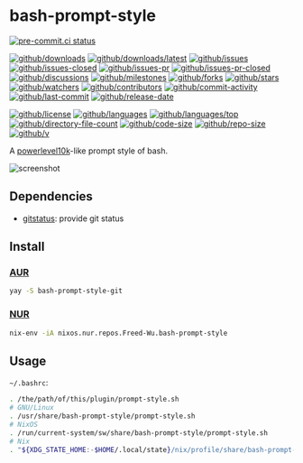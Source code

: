 # bash-prompt-style

[![pre-commit.ci status](https://results.pre-commit.ci/badge/github/Freed-Wu/bash-prompt-style/main.svg)](https://results.pre-commit.ci/latest/github/Freed-Wu/bash-prompt-style/main)

[![github/downloads](https://shields.io/github/downloads/Freed-Wu/bash-prompt-style/total)](https://github.com/Freed-Wu/bash-prompt-style/releases)
[![github/downloads/latest](https://shields.io/github/downloads/Freed-Wu/bash-prompt-style/latest/total)](https://github.com/Freed-Wu/bash-prompt-style/releases/latest)
[![github/issues](https://shields.io/github/issues/Freed-Wu/bash-prompt-style)](https://github.com/Freed-Wu/bash-prompt-style/issues)
[![github/issues-closed](https://shields.io/github/issues-closed/Freed-Wu/bash-prompt-style)](https://github.com/Freed-Wu/bash-prompt-style/issues?q=is%3Aissue+is%3Aclosed)
[![github/issues-pr](https://shields.io/github/issues-pr/Freed-Wu/bash-prompt-style)](https://github.com/Freed-Wu/bash-prompt-style/pulls)
[![github/issues-pr-closed](https://shields.io/github/issues-pr-closed/Freed-Wu/bash-prompt-style)](https://github.com/Freed-Wu/bash-prompt-style/pulls?q=is%3Apr+is%3Aclosed)
[![github/discussions](https://shields.io/github/discussions/Freed-Wu/bash-prompt-style)](https://github.com/Freed-Wu/bash-prompt-style/discussions)
[![github/milestones](https://shields.io/github/milestones/all/Freed-Wu/bash-prompt-style)](https://github.com/Freed-Wu/bash-prompt-style/milestones)
[![github/forks](https://shields.io/github/forks/Freed-Wu/bash-prompt-style)](https://github.com/Freed-Wu/bash-prompt-style/network/members)
[![github/stars](https://shields.io/github/stars/Freed-Wu/bash-prompt-style)](https://github.com/Freed-Wu/bash-prompt-style/stargazers)
[![github/watchers](https://shields.io/github/watchers/Freed-Wu/bash-prompt-style)](https://github.com/Freed-Wu/bash-prompt-style/watchers)
[![github/contributors](https://shields.io/github/contributors/Freed-Wu/bash-prompt-style)](https://github.com/Freed-Wu/bash-prompt-style/graphs/contributors)
[![github/commit-activity](https://shields.io/github/commit-activity/w/Freed-Wu/bash-prompt-style)](https://github.com/Freed-Wu/bash-prompt-style/graphs/commit-activity)
[![github/last-commit](https://shields.io/github/last-commit/Freed-Wu/bash-prompt-style)](https://github.com/Freed-Wu/bash-prompt-style/commits)
[![github/release-date](https://shields.io/github/release-date/Freed-Wu/bash-prompt-style)](https://github.com/Freed-Wu/bash-prompt-style/releases/latest)

[![github/license](https://shields.io/github/license/Freed-Wu/bash-prompt-style)](https://github.com/Freed-Wu/bash-prompt-style/blob/main/LICENSE)
[![github/languages](https://shields.io/github/languages/count/Freed-Wu/bash-prompt-style)](https://github.com/Freed-Wu/bash-prompt-style)
[![github/languages/top](https://shields.io/github/languages/top/Freed-Wu/bash-prompt-style)](https://github.com/Freed-Wu/bash-prompt-style)
[![github/directory-file-count](https://shields.io/github/directory-file-count/Freed-Wu/bash-prompt-style)](https://github.com/Freed-Wu/bash-prompt-style)
[![github/code-size](https://shields.io/github/languages/code-size/Freed-Wu/bash-prompt-style)](https://github.com/Freed-Wu/bash-prompt-style)
[![github/repo-size](https://shields.io/github/repo-size/Freed-Wu/bash-prompt-style)](https://github.com/Freed-Wu/bash-prompt-style)
[![github/v](https://shields.io/github/v/release/Freed-Wu/bash-prompt-style)](https://github.com/Freed-Wu/bash-prompt-style)

A [powerlevel10k](https://github.com/romkatv/powerlevel10k)-like prompt style
of bash.

![screenshot](https://github.com/Freed-Wu/Freed-Wu/assets/32936898/5c145ca4-7565-4410-9e84-99cec7476f83)

## Dependencies

- [gitstatus](https://github.com/romkatv/gitstatus): provide git status

## Install

### [AUR](https://aur.archlinux.org/packages/bash-prompt-style-git)

```sh
yay -S bash-prompt-style-git
```

### [NUR](https://nur.nix-community.org/repos/freed-wu)

```sh
nix-env -iA nixos.nur.repos.Freed-Wu.bash-prompt-style
```

## Usage

`~/.bashrc`:

```sh
. /the/path/of/this/plugin/prompt-style.sh
# GNU/Linux
. /usr/share/bash-prompt-style/prompt-style.sh
# NixOS
. /run/current-system/sw/share/bash-prompt-style/prompt-style.sh
# Nix
. "${XDG_STATE_HOME:-$HOME/.local/state}/nix/profile/share/bash-prompt-style/prompt-style.sh"
```
